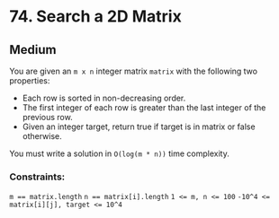 # 74. Search a 2D Matrix

## Medium

You are given an `m x n` integer matrix `matrix` with the following two properties:

- Each row is sorted in non-decreasing order.
- The first integer of each row is greater than the last integer of the previous row.
- Given an integer target, return true if target is in matrix or false otherwise.

You must write a solution in `O(log(m * n))` time complexity.

### Constraints:

`m == matrix.length`
`n == matrix[i].length`
`1 <= m, n <= 100`
`-10^4 <= matrix[i][j], target <= 10^4`
